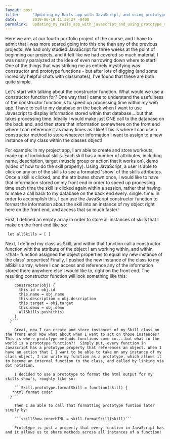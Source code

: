 ```yaml
---
layout: post
title:      "Updating my Rails app with JavaScript, and using prototype methods"
date:       2019-06-19 11:39:27 -0400
permalink:  updating_my_rails_app_with_javascript_and_using_prototype_methods
---
```



Here we are, at our fourth portfolio project of the course, and I have to admit that I was more scared going into this one than any of the previous projects. We had only studied JavaScript for three weeks at the point of beginning our projects, and it felt like we had covered so much material, I was nearly paralyzed at the idea of even narrowing down where to start! One of the things that was striking me as entirely mystifying was constructor and prototype functions - but after lots of digging (and some incredibly helpful chats with classmates), I've found that these are both quite simple. 

Let's start with talking about the constructor function. What would we use a constructor function for? One way that I came to understand the usefulness of the constructor function is to speed up processing time within my web app. I have to call to my database on the back when I want to use Javascript to display information stored within that database....but that takes processing time. Ideally I would make just ONE call to the database on the back end, and then store that information somewhere on the front end where I can reference it as many times as I like! This is where I can use a constructor method to store whatever information I want to assign to a new instance of my class within the classes object! 

For example: 
In my project app, I am able to create and store workouts, made up of individual skills. Each skill has a number of attributes, including name, description, target (muscle group or action that it works on), demo (video of how to do the skill properly). Using JavaScript, a user is able to click on any on of the skills to see a formated 'show' of the skills attributes. Once a skill is clicked, and the attributes shown once, I would like to have that information stored on my front end in order to speed up processing time each time the skill is clicked again within a session, rather that having to make a call back to my database on the back end every. single. time.  In order to accomplish this, I can use the JavaScript constructor function to format the information about the skill into an instance of my object right here on the front end, and access that so much faster! 

First, I defined an empty array in order to store all instances of skills that I make on the front end like so: 

``` let allSkills = [ ]```

Next, I defined my class as Skill, and within that function call a constructor function with the attribute of the object I am working within, and within ~that~ function assigned the object properties to equal my new instance of the class' properties! Finally, I pushed the new instance of the class to my allSkills array, where I can access and reference any of the information stored there anywhere else I would like to, right on the front end. The resulting constructor function will look something like this: 

```class Skill {
    constructor(obj) {
      this.id = obj.id
      this.name = obj.name
      this.description = obj.description
      this.target = obj.target
      this.demo = obj.demo
      allSkills.push(this)
    }
  }```
	
	Great, now I can create and store instances of my Skill class on the front end! Now what about when I want to act on those instances? This is where prototype methods functions come in....but what in the world is a prototype function?!  Simply put, every function in JavaScript has a prototype property that references an object. When I have an action that I I want to be able to take on any instance of my class object, I can write my function as a prototype, which allows it to become an internal function to the class, and called by linking via dot notation. 
	
	I decided to use a prototype to format the html output for my skills show's, roughly like so:
	
	```Skill.prototype.formatSkill = function(skill) {
   *html format code*
  }```
	
	Then I am able to call that formatting prototype funtion later simply by:
	
	```skillShow.innerHTML = skill.formatSkill(skill)```
	
	Prototype is just a property that every function in JavaScript has and it allows us to share methods across all instances of a function!
	

